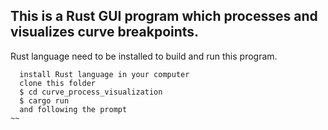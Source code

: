 
## This is a Rust GUI program which processes and visualizes curve breakpoints. 
Rust language need to be installed to build and run this program.
~~~
  install Rust language in your computer
  clone this folder
  $ cd curve_process_visualization
  $ cargo run
  and following the prompt
~~
